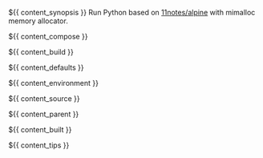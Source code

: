 ${{ content_synopsis }} Run Python based on [11notes/alpine](https://github.com/11notes/docker-alpine) with mimalloc memory allocator.

${{ content_compose }}

${{ content_build }}

${{ content_defaults }}

${{ content_environment }}

${{ content_source }}

${{ content_parent }}

${{ content_built }}

${{ content_tips }}